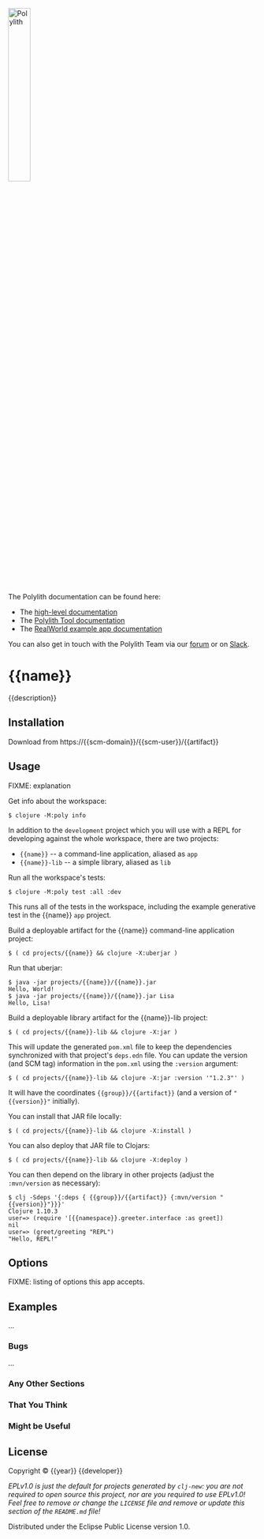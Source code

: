 <img src="https://github.com/polyfy/polylith/blob/master/images/logo.png" width="30%" alt="Polylith" id="logo">

The Polylith documentation can be found here:

- The [high-level documentation](https://polylith.gitbook.io/polylith)
- The [Polylith Tool documentation](https://github.com/polyfy/polylith)
- The [RealWorld example app documentation](https://github.com/furkan3ayraktar/clojure-polylith-realworld-example-app)

You can also get in touch with the Polylith Team via our [forum](https://polylith.freeflarum.com) or on [Slack](https://clojurians.slack.com/archives/C013B7MQHJQ).

# {{name}}

{{description}}

## Installation

Download from https://{{scm-domain}}/{{scm-user}}/{{artifact}}

## Usage

FIXME: explanation

Get info about the workspace:

    $ clojure -M:poly info

In addition to the `development` project which you will use with a REPL
for developing against the whole workspace, there are two projects:

* `{{name}}` -- a command-line application, aliased as `app`
* `{{name}}-lib` -- a simple library, aliased as `lib`

Run all the workspace's tests:

    $ clojure -M:poly test :all :dev

This runs all of the tests in the workspace, including the example
generative test in the {{name}} `app` project.

Build a deployable artifact for the {{name}} command-line application project:

    $ ( cd projects/{{name}} && clojure -X:uberjar )

Run that uberjar:

    $ java -jar projects/{{name}}/{{name}}.jar
    Hello, World!
    $ java -jar projects/{{name}}/{{name}}.jar Lisa
    Hello, Lisa!

Build a deployable library artifact for the {{name}}-lib project:

    $ ( cd projects/{{name}}-lib && clojure -X:jar )

This will update the generated `pom.xml` file to keep the dependencies synchronized with
that project's `deps.edn` file. You can update the version (and SCM tag) information in the `pom.xml` using the
`:version` argument:

    $ ( cd projects/{{name}}-lib && clojure -X:jar :version '"1.2.3"' )

It will have the coordinates `{{group}}/{{artifact}}` (and a version of `"{{version}}"` initially).

You can install that JAR file locally:

    $ ( cd projects/{{name}}-lib && clojure -X:install )

You can also deploy that JAR file to Clojars:

    $ ( cd projects/{{name}}-lib && clojure -X:deploy )

You can then depend on the library in other projects (adjust the `:mvn/version` as necessary):

    $ clj -Sdeps '{:deps { {{group}}/{{artifact}} {:mvn/version "{{version}}"}}}'
    Clojure 1.10.3
    user=> (require '[{{namespace}}.greeter.interface :as greet])
    nil
    user=> (greet/greeting "REPL")
    "Hello, REPL!"


## Options

FIXME: listing of options this app accepts.

## Examples

...

### Bugs

...

### Any Other Sections
### That You Think
### Might be Useful

## License

Copyright © {{year}} {{developer}}

_EPLv1.0 is just the default for projects generated by `clj-new`: you are not_
_required to open source this project, nor are you required to use EPLv1.0!_
_Feel free to remove or change the `LICENSE` file and remove or update this_
_section of the `README.md` file!_

Distributed under the Eclipse Public License version 1.0.
